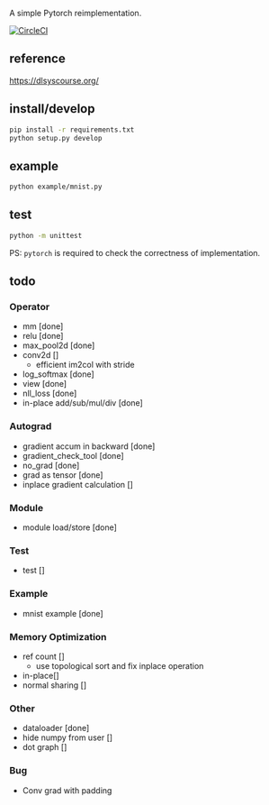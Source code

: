 A simple Pytorch reimplementation.

[![CircleCI](https://circleci.com/gh/Cjkkkk/Pyflow.svg?style=svg)](https://circleci.com/gh/Cjkkkk/Pyflow)

## reference
https://dlsyscourse.org/

## install/develop
```bash
pip install -r requirements.txt
python setup.py develop
```
## example
```bash
python example/mnist.py
```
## test
```bash
python -m unittest
```

PS: `pytorch` is required to check the correctness of implementation.

## todo
### Operator
* mm [done]
* relu [done]
* max_pool2d [done]
* conv2d []
    * efficient im2col with stride
* log_softmax [done]
* view [done]
* nll_loss [done]
* in-place add/sub/mul/div [done]


### Autograd
* gradient accum in backward [done]
* gradient_check_tool [done]
* no_grad [done]
* grad as tensor [done]
* inplace gradient calculation []

### Module
* module load/store [done]

### Test
* test []

### Example
* mnist example [done]

### Memory Optimization
* ref count []
    * use topological sort and fix inplace operation
* in-place[]
* normal sharing []

### Other
* dataloader [done]
* hide numpy from user []
* dot graph []


### Bug
* Conv grad with padding